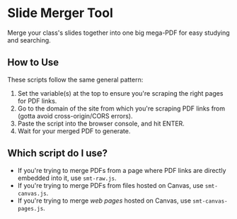 # Slide Merger Tool

Merge your class's slides together into one big mega-PDF for easy studying and searching.

## How to Use

These scripts follow the same general pattern:

1. Set the variable(s) at the top to ensure you're scraping the right pages for PDF links.
2. Go to the domain of the site from which you're scraping PDF links from (gotta avoid cross-origin/CORS errors).
3. Paste the script into the browser console, and hit ENTER.
4. Wait for your merged PDF to generate.

## Which script do I use?

- If you're trying to merge PDFs from a page where PDF links are directly embedded into it, use `smt-raw.js`.
- If you're trying to merge PDFs from files hosted on Canvas, use `smt-canvas.js`.
- If you're trying to merge _web pages_ hosted on Canvas, use `smt-canvas-pages.js`.

